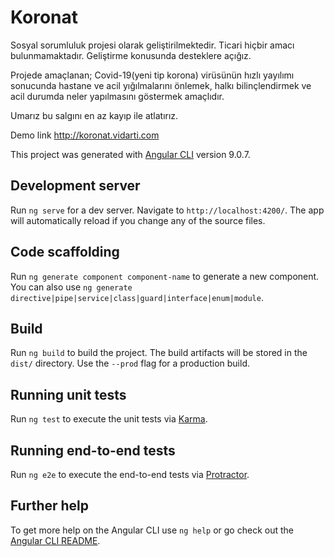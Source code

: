# Koronat


Sosyal sorumluluk projesi olarak geliştirilmektedir. Ticari hiçbir amacı bulunmamaktadır. Geliştirme konusunda desteklere açığız. 

Projede amaçlanan; Covid-19(yeni tip korona) virüsünün hızlı yayılımı sonucunda hastane ve acil yığılmalarını önlemek, halkı bilinçlendirmek ve acil durumda neler yapılmasını göstermek amaçlıdır. 

Umarız bu salgını en az kayıp ile atlatırız. 

Demo link http://koronat.vidarti.com


This project was generated with [Angular CLI](https://github.com/angular/angular-cli) version 9.0.7.

## Development server

Run `ng serve` for a dev server. Navigate to `http://localhost:4200/`. The app will automatically reload if you change any of the source files.

## Code scaffolding

Run `ng generate component component-name` to generate a new component. You can also use `ng generate directive|pipe|service|class|guard|interface|enum|module`.

## Build

Run `ng build` to build the project. The build artifacts will be stored in the `dist/` directory. Use the `--prod` flag for a production build.

## Running unit tests

Run `ng test` to execute the unit tests via [Karma](https://karma-runner.github.io).

## Running end-to-end tests

Run `ng e2e` to execute the end-to-end tests via [Protractor](http://www.protractortest.org/).

## Further help

To get more help on the Angular CLI use `ng help` or go check out the [Angular CLI README](https://github.com/angular/angular-cli/blob/master/README.md).

